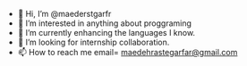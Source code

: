 - 👋 Hi, I’m @maederstgarfr
- 👀 I’m interested in anything about proggraming
- 🌱 I’m currently enhancing the languages I know.
- 💞️ I’m looking for internship collaboration.
- 📫 How to reach me  email= maedehrastegarfar@gmail.com

<!---
maederstgarfr/maederstgarfr is a ✨ special ✨ repository because its `README.md` (this file) appears on your GitHub profile.
You can click the Preview link to take a look at your changes.
--->
